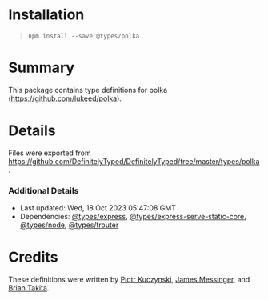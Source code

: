 # Installation
> `npm install --save @types/polka`

# Summary
This package contains type definitions for polka (https://github.com/lukeed/polka).

# Details
Files were exported from https://github.com/DefinitelyTyped/DefinitelyTyped/tree/master/types/polka.

### Additional Details
 * Last updated: Wed, 18 Oct 2023 05:47:08 GMT
 * Dependencies: [@types/express](https://npmjs.com/package/@types/express), [@types/express-serve-static-core](https://npmjs.com/package/@types/express-serve-static-core), [@types/node](https://npmjs.com/package/@types/node), [@types/trouter](https://npmjs.com/package/@types/trouter)

# Credits
These definitions were written by [Piotr Kuczynski](https://github.com/pkuczynski), [James Messinger](https://github.com/JamesMessinger), and [Brian Takita](https://github.com/btakita).
